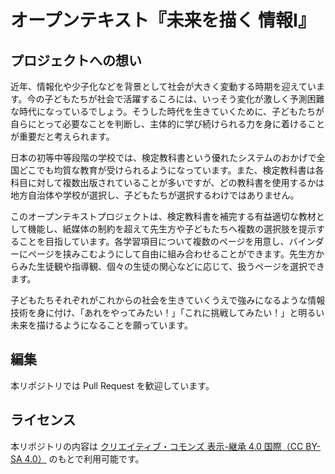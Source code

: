 # オープンテキスト『未来を描く 情報Ⅰ』

## プロジェクトへの想い

近年、情報化や少子化などを背景として社会が大きく変動する時期を迎えています。今の子どもたちが社会で活躍するころには、いっそう変化が激しく予測困難な時代になっているでしょう。そうした時代を生きていくために、子どもたちが自らにとって必要なことを判断し、主体的に学び続けられる力を身に着けることが重要だと考えられます。

日本の初等中等段階の学校では、検定教科書という優れたシステムのおかげで全国どこでも均質な教育が受けられるようになっています。また、検定教科書は各科目に対して複数出版されていることが多いですが、どの教科書を使用するかは地方自治体や学校が選択し、子どもたちが選択するわけではありません。

このオープンテキストプロジェクトは、検定教科書を補完する有益適切な教材として機能し、紙媒体の制約を超えて先生方や子どもたちへ複数の選択肢を提示することを目指しています。各学習項目について複数のページを用意し、バインダーにページを挟みこむようにして自由に組み合わせることができます。先生方からみた生徒観や指導観、個々の生徒の関心などに応じて、扱うページを選択できます。

子どもたちそれぞれがこれからの社会を生きていくうえで強みになるような情報技術を身に付け、「あれをやってみたい！」「これに挑戦してみたい！」と明るい未来を描けるようになることを願っています。

## 編集

本リポジトリでは Pull Request を歓迎しています。

## ライセンス

本リポジトリの内容は [クリエイティブ・コモンズ 表示-継承 4.0 国際（CC BY-SA 4.0）](https://creativecommons.org/licenses/by-sa/4.0/deed.ja) のもとで利用可能です。
